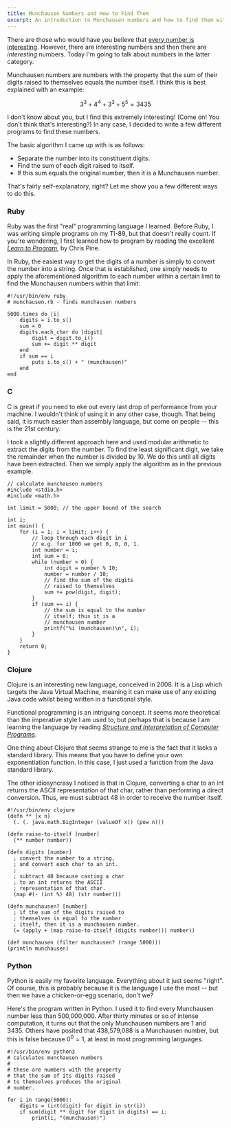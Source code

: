 ```yaml
--- 
title: Munchausen Numbers and How to Find Them
excerpt: An introduction to Munchausen numbers and how to find them with various programming languages.
---
```


There are those who would have you believe that [every number is
interesting](http://en.wikipedia.org/wiki/Interesting_number_paradox).
However, there are interesting numbers and then there are *interesting*
numbers. Today I'm going to talk about numbers in the latter category.

Munchausen numbers are numbers with the property that the sum of their
digits raised to themselves equals the number itself. I think this is
best explained with an example:

$$3^3 + 4^4 + 3^3 + 5^5 = 3435$$

I don't know about you, but I find this extremely interesting! (Come on!
You don't think that's interesting?) In any case, I decided to write a
few different programs to find these numbers.

The basic algorithm I came up with is as follows:

-   Separate the number into its constituent digits.
-   Find the sum of each digit raised to itself.
-   If this sum equals the original number, then it is a Munchausen
    number.

That's fairly self-explanatory, right? Let me show you a few different
ways to do this.

### Ruby

Ruby was the first "real" programming language I learned. Before Ruby, I
was writing simple programs on my TI-89, but that doesn't really count.
If you're wondering, I first learned how to program by reading the
excellent [*Learn to
Program*](http://pine.fm/LearnToProgram/ "Learn to Program"), by Chris
Pine.

In Ruby, the easiest way to get the digits of a number is simply to
convert the number into a string. Once that is established, one simply
needs to apply the aforementioned algorithm to each number within a
certain limit to find the Munchausen numbers within that limit:

~~~~ {.ruby}
#!/usr/bin/env ruby
# munchausen.rb - finds munchausen numbers

5000.times do |i|
    digits = i.to_s()
    sum = 0
    digits.each_char do |digit|
        digit = digit.to_i()
        sum += digit ** digit
    end
    if sum == i
        puts i.to_s() + " (munchausen)"
    end
end
~~~~

### C

C is great if you need to eke out every last drop of performance from
your machine. I wouldn't think of using it in any other case, though.
That being said, it is much easier than assembly language, but come on
people -- this is the 21st century.

I took a slightly different approach here and used modular arithmetic to
extract the digits from the number. To find the least significant digit,
we take the remainder when the number is divided by 10. We do this until
all digits have been extracted. Then we simply apply the algorithm as in
the previous example.

~~~~ {.c}
// calculate munchausen numbers
#include <stdio.h>
#include <math.h>

int limit = 5000; // the upper bound of the search

int i;
int main() {
    for (i = 1; i < limit; i++) {
        // loop through each digit in i
        // e.g. for 1000 we get 0, 0, 0, 1.
        int number = i;
        int sum = 0;
        while (number > 0) {
            int digit = number % 10;
            number = number / 10;
            // find the sum of the digits 
            // raised to themselves 
            sum += pow(digit, digit);
        }
        if (sum == i) {
            // the sum is equal to the number
            // itself; thus it is a 
            // munchausen number
            printf("%i (munchausen)\n", i);
        } 
    }
    return 0;
}
~~~~

### Clojure

Clojure is an interesting new language, conceived in 2008. It is a Lisp
which targets the Java Virtual Machine, meaning it can make use of any
existing Java code whilst being written in a functional style.

Functional programming is an intriguing concept. It seems more
theoretical than the imperative style I am used to, but perhaps that is
because I am learning the language by reading [*Structure and
Interpretation of Computer
Programs*](http://mitpress.mit.edu/sicp/full-text/book/book.html "Structure and Interpretation of Computer Programs").

One thing about Clojure that seems strange to me is the fact that it
lacks a standard library. This means that you have to define your own
exponentiation function. In this case, I just used a function from the
Java standard library.

The other idiosyncrasy I noticed is that in Clojure, converting a char
to an int returns the ASCII representation of that char, rather than
performing a direct conversion. Thus, we must subtract 48 in order to
receive the number itself.

~~~~ {.clojure}
#!/usr/bin/env clojure
(defn ** [x n]
  (. (. java.math.BigInteger (valueOf x)) (pow n)))

(defn raise-to-itself [number]
  (** number number))

(defn digits [number]
  ; convert the number to a string,
  ; and convert each char to an int.
  ;
  ; subtract 48 because casting a char
  ; to an int returns the ASCII
  ; representation of that char.
  (map #(- (int %) 48) (str number))) 

(defn munchausen? [number]
  ; if the sum of the digits raised to
  ; themselves is equal to the number 
  ; itself, then it is a munchausen number.
  (= (apply + (map raise-to-itself (digits number))) number))

(def munchausen (filter munchausen? (range 5000)))
(println munchausen)
~~~~

### Python

Python is easily my favorite language. Everything about it just seems
"right". Of course, this is probably because it is the language I use
the most -- but then we have a chicken-or-egg scenario, don't we?

Here's the program written in Python. I used it to find every Munchausen
number less than 500,000,000. After thirty minutes or so of intense
computation, it turns out that the only Munchausen numbers are 1 and
3435. Others have posited that 438,579,088 is a Munchausen number, but
this is false because $0^0 = 1$, at least in most programming languages.

~~~~ {.python}
#!/usr/bin/env python3
# calculates munchausen numbers
#
# these are numbers with the property
# that the sum of its digits raised
# to themselves produces the original
# number.

for i in range(5000):
    digits = (int(digit) for digit in str(i))
    if sum(digit ** digit for digit in digits) == i:
        print(i, "(munchausen)")
~~~~
